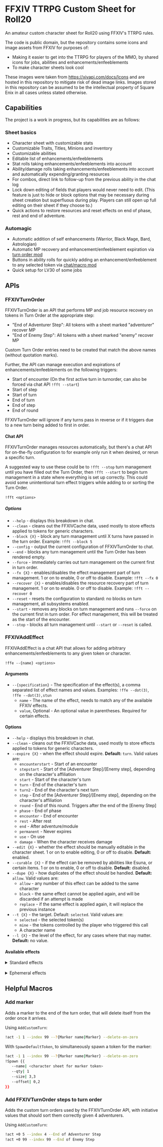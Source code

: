 # FFXIV TTRPG Custom Sheet for Roll20

An amateur custom character sheet for Roll20 using FFXIV's TTRPG rules.

The code is public domain, but the repository contains some icons and image assets from FFXIV for purposes of:

* Making it easier to get into the TTRPG for players of the MMO, by shared icons for jobs, abilities and enhancements/enfeeblements
* To make character sheets look cool

These images were taken from https://xivapi.com/docs/Icons and are hosted in this repository to mitigate risk of dead image links. Images stored in this repository can be assumed to be the intellectual property of Square Enix in all cases unless stated otherwise.

## Capabilities

The project is a work in progress, but its capabilities are as follows:

### Sheet basics

* Character sheet with customizable stats
* Customizable Traits, Titles, Minions and inventory
* Customizable abilities
* Editable list of enhancements/enfeeblements
* Stat rolls taking enhancements/enfeeblements into account
* Ability/damage rolls taking enhancements/enfeeblements into account and automatically expending/granting resources
* For combos, direct link to follow-up from the previous ability in the chat log
* Lock down editing of fields that players would never need to edit. (This feature is just to hide or block options that may be necessary during sheet creation but superfluous during play. Players can still open up full editing on their sheet if they choose to.)
* Quick actions to restore resources and reset effects on end of phase, rest and end of adventure.

### Automagic

* Automatic addition of self enhancements (Warrior, Black Mage, Bard, Astrologian)
* Automatic MP recovery and enhancement/enfeeblement expiration via [turn order mod](#ffxivturnorder)
* Buttons in ability rolls for quickly adding an enhancement/enfeeblement to any selected token via [chat/macro mod](#ffxivaddeffect)
* Quick setup for LV30 of some jobs

## APIs

### FFXIVTurnOrder

FFXIVTurnOrder is an API that performs MP and job resource recovery on tokens in Turn Order at the appropriate step:

* "End of Adventurer Step": All tokens with a sheet marked "adventurer" recover MP
* "End of Enemy Step": All tokens with a sheet marked "enemy" recover MP

Custom Turn Order entries need to be created that match the above names (without quotation marks).

Further, the API can manage execution and expirations of enhancements/enfeeblements on the following triggers:

* Start of encounter (On the first active turn in turnorder, can also be forced via chat API `!fft --start`)
* Start of step
* Start of turn
* End of turn
* End of step
* End of round

FFXIVTurnOrder will ignore if any turns pass in reverse or if it triggers due to a new turn being added to first in order.

#### Chat API

FFXIVTurnOrder manages resources automatically, but there's a chat API for on-the-fly configuration to for example only run it when desired, or rerun a specific turn.

A suggested way to use these could be to `!fft --stop` turn management until you have filled out the Turn Order, then `!fft --start` to begin turn management in a state where everything is set up correctly. This could avoid some unintentional turn effect triggers while adding to or sorting the Turn Order.

`!fft <options>`

##### Options

* `--help` - displays this breakdown in chat.
* `--clean` - cleans out the FFXIVCache data, used mostly to store effects applied to tokens for generic characters.
* `--block {X}` - block any turn management until X turns have passed in the turn order. Example: `!fft --block 5`
* `--config` - output the current configuration of FFXIVTurnOrder to chat.
* `--end` - blocks any turn management until the Turn Order has been rendered empty.
* `--force` - immediately carries out turn management on the current first in turn order.
* `--fx {X}` - enables/disables the effect management part of turn management. 1 or on to enable, 0 or off to disable. Example: `!fft --fx 0`
* `--recover {X}` - enables/disables the resource recovery part of turn management. 1 or on to enable. 0 or off to disable. Example: `!fft --recover 0`
* `--reset` - resets the configuration to standard: no blocks on turn management, all subsystems enabled.
* `--start` - removes any blocks on turn management and runs `--force` on the current first in turn order. For effect management, this will be treated as the start of the encounter.
* `--stop` - blocks all turn management until `--start` or `--reset` is called.

### FFXIVAddEffect

FFXIVAddEffect is a chat API that allows for adding arbitrary enhancements/enfeeblements to any given token or character.

`!ffe --{name} <options>`

#### Arguments

* `--{specification}` - The specification of the effect(s), a comma separated list of effect names and values. Examples: `!ffe --dot(3)`, `!ffe --dot(3),stun` 
  * `name` - The name of the effect, needs to match any of the available FFXIV effects.
  * `value`, Optional - An optional value in parentheses. Required for certain effects.

#### Options

* `--help` - displays this breakdown in chat.
* `--clean` - cleans out the FFXIVCache data, used mostly to store effects applied to tokens for generic characters.
* `--expire {X}` - when the effect should expire. **Default:** `turn`. Valid values are:
  * `encounterstart` - Start of an encounter
  * `stepstart` - Start of the [Adventurer Step]/[Enemy step], depending on the character's affiliation
  * `start` - Start of the character's turn
  * `turn` - End of the character's turn
  * `turn2` - End of the character's next turn
  * `step` - End of the [Adventurer Step]/[Enemy step], depending on the character's affiliation
  * `round` - End of this round. Triggers after the end of the [Enemy Step]
  * `phase` - End of phase
  * `encounter` - End of encounter
  * `rest` - After rest
  * `end` - After adventure/module
  * `permanent` - Never expires
  * `use` - On use
  * `damage` - When the character receives damage
* `--edit {X}` - whether the effect should be manually editable in the character sheet. 1 or on to enable editing, 0 or off to disable. **Default:** enabled.
* `--curable {X}` - if the effect can be removed by abilities like Esuna, or certain items. 1 or on to enable, 0 or off to disable. **Default:** disabled.
* `--dupe {X}` - how duplicates of the effect should be handled. **Default:** `allow`. Valid values are:
  * `allow` - any number of this effect can be added to the same character
  * `block` - the same effect cannot be applied again, and will be discarded if an attempt is made
  * `replace` - if the same effect is applied again, it will replace the previous instance
* `--t {X}` - the target. Default: `selected`. Valid values are:
  * `selected` - the selected token(s)
  * `mine` - the tokens controlled by the player who triggered this call
  * A character name
* `--l {X}` - the level of the effect, for any cases where that may matter. **Default:** no value.

#### Available effects

<details>

<summary>
Standard effects
</summary>

| Icon | Name | Matches |
| ---- | ---- | ------- |
| ![Aero icon](/Images/Effects/aero.png) | Aero (x) | `aero` |
| ![Aetherial Focus icon](/Images/Effects/augment.png) | Aetherial Focus | `afocus`, `aetherial focus` |
| ![Addle icon](/Images/Effects/addle.png) | Addle | `addle` |
| ![Advantage icon](/Images/Effects/advantage.png) | Advantage | `adv`, `advantage` |
| ![Astral Fire icon](/Images/Effects/astral-fire.png) | Astral Fire | `afire`, `astralf`, `astral fire` |
| ![Attribute Up icon](/Images/Effects/attribute-x.png) | Attribute Up (x) | `attr`, `attribute`, `attribute up` |
| ![Berserk icon](/Images/Effects/berserk.png) | Berserk | `berserk` |
| ![Blind icon](/Images/Effects/blind.png) | Blind | `blind` |
| ![Bind icon](/Images/Effects/bound.png) | Bind | `bind`, `bound` |
| ![Brink of Death icon](/Images/Effects/brink.png) | Brink of Death | `brink`, `brink of death` |
| ![Comatose icon](/Images/Effects/comatose.png) | Comatose | `coma`, `comatose` |
| ![Combust icon](/Images/Effects/combust.png) | Combust (x) | `combust` |
| ![Critical Up icon](/Images/Effects/critical-x.png) | Critical Up (x) | `crit`, `critical`, `critical up` |
| ![Curecast Focus icon](/Images/Effects/augment.png) | Curecast Focus | `ccast`, `curecast`, `curecast focus` |
| ![Damage Down icon](/Images/Effects/damage-down-x.png) | Damage Down (x) | `ddown`, `damage down` |
| ![Damage Reroll icon](/Images/Effects/dreroll.png) | Damage Reroll | `dreroll`, `damage reroll` |
| ![Damage Up icon](/Images/Effects/damage-up-x.png) | Damage Up (x) | `dps`, `dup`, `damage up` |
| ![Darkside icon](/Images/Effects/darkside.png) | Darkside | `dside`, `darkside` |
| ![Defender's Boon icon](/Images/Effects/augment.png) | Defender's Boon | `dboon`, `defender's boon`, `defenders boon` |
| ![Deflecting Edge icon](/Images/Effects/augment.png) | Deflecting Edge | `edge`, `dedge`, `deflecting`, `deflecting edge` |
| ![Damage over time icon](/Images/Effects/dot-x.png) | DOT (x) | `dot` |
| ![Elemental Veil 1 icon](/Images/Effects/augment.png) | Elementail Veil I | `eveil`, `eveil1`, `eveili`, `eveil 1`, `eveil i`, <br/><br/>`elementail veil`, `elemental veil 1`, `elementail veil i` |
| ![Elemental Veil 2 icon](/Images/Effects/augment.png) | Elementail Veil II | `eveil2`, `eveilii`, `eveil 2`, `eveil ii`, <br/><br/>`elemental veil 2`, `elementail veil ii` |
| ![Enmity icon](/Images/Effects/enmity-x.png) | Enmity (x) | `enmity` |
| ![Flamecast focus icon](/Images/Effects/augment.png) | Flamecast Focus | `fcast`, `flamecast`, `flamecast focus` |
| ![Hawk's eye icon](/Images/Effects/hawks-eye.png) | Hawk's Eye | `hawk`, `hawke`, `heye`, `hawkeye`, <br/><br/>`hawk's eye`, `hawks eye` |
| ![Heavy icon](/Images/Effects/heavy.png) | Heavy | `heavy` |
| ![Icecast focus icon](/Images/Effects/augment.png) | Icecast Focus | `icast`, `icecast`, `icecast focus` |
| ![Improved padding icon](/Images/Effects/augment.png) | Improved Padding | `ipad`, `ipadding`, `improved padding` |
| ![Knocked out icon](/Images/Effects/knocked-out.png) | Knocked Out | `ko`, `kout`, `knocked`,  `knocked out` |
| ![Lightweight refit icon](/Images/Effects/augment.png) | Lightweight Refit | `refit`, `lrefit`, `lightweight refit` |
| ![Lucid Dreaming icon](/Images/Effects/lucid-dreaming.png) | Lucid Dreaming | `lucid`, `ldreaming`, `lucid dreaming` |
| ![Mage's Ballad icon](/Images/Effects/mages-ballad.png) | Mage's Ballad | `mballad`, `mage's ballad`, `mages ballad` |
| ![Magic Damper icon](/Images/Effects/augment.png) | Magic Damper | `damper`, `mdamper`, `magic damper` |
| ![Major Arcana icon](/Images/Effects/major-arcana.png) | Major Arcana | `marcana`, `major arcana` |
| ![Mana Conduit icon](/Images/Effects/augment.png) | Mana Conduit | `mconduit`, `mana conduit` |
| ![Masterwork Ornamentation icon](/Images/Effects/augment.png) | Masterwork Ornamentation | `mwork`, `masterwork`, `ornament`, `ornamentation`, `masterwork ornamentation` |
| ![Paralyze icon](/Images/Effects/paralyzed.png) | Paralyze | `paralysis`, `paralyze`, `paralyzed` |
| ![Petrify icon](/Images/Effects/petrified.png) | Petrify | `petrify`, `petrified` |
| ![Precision opener icon](/Images/Effects/augment.png) | Precision Opener | `popen`, `popener`, `precision opener` |
| ![Prone icon](/Images/Effects/prone.png) | Prone | `prone` |
| ![Raging strikes icon](/Images/Effects/raging-strikes.png) | Raging Strikes | `rstrikes`, `raging strikes` |
| ![Rampart icon](/Images/Effects/rampart.png) | Rampart | `rampart` |
| ![X Ready icon](/Images/Effects/ready-x.png) | (x) Ready | `ready` |
| ![Reprisal icon](/Images/Effects/reprisal.png) | Reprisal | `repr`, `reprisal` |
| ![Revivify icon](/Images/Effects/regen-x.png) | Revivify (x) | `regen`, `revivify` |
| ![Roll Up icon](/Images/Effects/roll-x.png) | Roll Up (x) | `roll`, `roll up` |
| ![Silence icon](/Images/Effects/silence.png) | Silence | `silence` |
| ![Sleep icon](/Images/Effects/sleep.png) | Sleep | `sleep` |
| ![Slow icon](/Images/Effects/slow.png) | Slow | `slow` |
| ![Stun icon](/Images/Effects/stun.png) | Stun | `stun` |
| ![Unstunnable icon](/Images/Effects/unstunnable.png) | Stun resistance | `unstun`, `unstunnable`, `stunresist`, `stun resistance` |
| ![Surging Tempest icon](/Images/Effects/surging-tempest.png) | Surging Tempest | `stempest`, `surging tempest` |
| ![Transcendent icon](/Images/Effects/transcendent.png) | Transcendent | `trans`, `transcendent` |
| ![Thunder icon](/Images/Effects/thunder.png) | Thunder (x) | `thunder` |
| ![Thunderhead Ready icon](/Images/Effects/thunderhead-ready.png) | Thunderhead Ready | `tready`, `thunderhead`, `thunderhead ready` |
| ![Umbral Ice icon](/Images/Effects/umbral-ice.png) | Umbral Ice | `uice`, `umbral ice` |
| ![Warding Talisman icon](/Images/Effects/warding-talisman.png) | Warding Talisman | `ward`, `talisman`, `wtalisman`, `warding talisman` |
| ![Weakness icon](/Images/Effects/weak.png) | Weakness | `weak`, `weakness` |

</details>

<br/>

<details>

<summary>
Ephemeral effects
</summary>

Ephemeral effects immediately execute an action when applied and do not persist afterward as a regular effect would.

| Name | Details | Matches |
| ---- | ------- | ------- |
| Barrier | Grants the given token or character a barrier with `value`.  | `barrier` |
| Clear Enfeeblements | Removes all enfeeblements on the given token or character. | `clear`, `cleare`, `clear enfeeblements` |
| Consume item | Consumes one count of the item with a name matching `value`. | `consume`, `consume item` |
| Damage | Inflicts `value` damage to the given token or character. | `damage` |
| Heal | Heals `value` HP on the given token or character. | `heal` |
| Restore | Restores usages of an ability Y by X, as given by `value` = `X\|Y`. | `restore` |
| Thrill of Battle | Heals `value` HP on the given token or character and grants a barrier for any overhealing. | `thrill`, `tbattle`, `thrill of battle` |
| Transpose | Switches Astral Fire to Umbral Ice and vice versaq on the given character. | `transpose` |

</details>

## Helpful Macros

### Add marker

Adds a marker to the end of the turn order, that will delete itself from the order once it arrives.

Using `AddCustomTurn`:

```bash
!act -1 1 --index 99 --?{Marker name|Marker} --delete-on-zero
```

With `SpawnDefaultToken`, to simultaneously spawn a token for the marker:

```bash
!act -1 1 --index 99 --?{Marker name|Marker} --delete-on-zero
!Spawn {{
   --name| <character sheet for marker token>
   --qty| 1
   --size| 3,3
   --offset| 0,2
}}
```

### Add FFXIVTurnOrder steps to turn order

Adds the custom turn orders used by the FFXIVTurnOrder API, with initiative values that should sort them correctly given 4 adventurers.

Using `AddCustomTurn`:

```bash
!act +0 5 --index 4 --End of Adventurer Step
!act +0 99 --index 99 --End of Enemy Step
```
